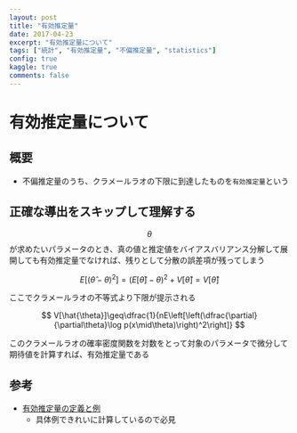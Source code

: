 ```yaml
---
layout: post
title: "有効推定量"
date: 2017-04-23
excerpt: "有効推定量について"
tags: ["統計", "有効推定量", "不偏推定量", "statistics"]
config: true
kaggle: true
comments: false
---
```


# 有効推定量について

## 概要
 - 不偏推定量のうち、クラメールラオの下限に到達したものを`有効推定量`という

## 正確な導出をスキップして理解する
 
$$\theta$$が求めたいパラメータのとき、真の値と推定値をバイアスバリアンス分解して展開しても有効推定量でなければ、残りとして分散の誤差項が残ってしまう

$$
E[(\hat{\theta}-\theta)^2]=(E[\hat{\theta}]-\theta)^2+V[\hat{\theta}]=V[\hat{\theta}]
$$
 
ここでクラメールラオの不等式より下限が提示される

$$
V[\hat{\theta}]\geq\dfrac{1}{nE\left[\left(\dfrac{\partial}{\partial\theta}\log p(x\mid\theta)\right)^2\right]}
$$

このクラメールラオの確率密度関数を対数をとって対象のパラメータで微分して期待値を計算すれば、有効推定量である

## 参考
 - [有効推定量の定義と例](https://mathwords.net/yukousuiteiryo)
   - 具体例できれいに計算しているので必見
